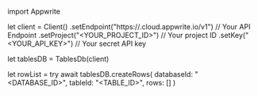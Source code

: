 import Appwrite

let client = Client()
    .setEndpoint("https://<REGION>.cloud.appwrite.io/v1") // Your API Endpoint
    .setProject("<YOUR_PROJECT_ID>") // Your project ID
    .setKey("<YOUR_API_KEY>") // Your secret API key

let tablesDB = TablesDb(client)

let rowList = try await tablesDB.createRows(
    databaseId: "<DATABASE_ID>",
    tableId: "<TABLE_ID>",
    rows: []
)

